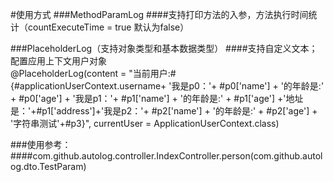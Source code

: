 #使用方式
###MethodParamLog
####支持打印方法的入参，方法执行时间统计（countExecuteTime = true 默认为false）


###PlaceholderLog（支持对象类型和基本数据类型）
####支持自定义文本；配置应用上下文用户对象  
@PlaceholderLog(content = "当前用户:#{#applicationUserContext.username+ '我是p0：'+ #p0['name'] + '的年龄是:' + #p0['age'] +  '我是p1：'+ #p1['name'] + '的年龄是:' + #p1['age'] +'地址是：'+#p1['address']+'我是p2：'+ #p2['name'] + '的年龄是:' + #p2['age'] + '字符串测试'+#p3}",
                               currentUser = ApplicationUserContext.class)


###使用参考：
####com.github.autolog.controller.IndexController.person(com.github.autolog.dto.TestParam)


